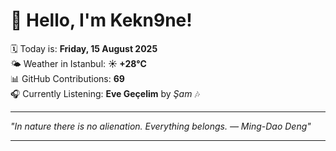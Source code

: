 # 👋 Hello, I'm Kekn9ne!

🗓️ Today is: **Friday, 15 August 2025**  
🌤️ Weather in Istanbul: **☀️   +28°C**  
📊 GitHub Contributions: **69**  
🎧 Currently Listening: **Eve Geçelim** by *Şam* 🎶

---

_"In nature there is no alienation. Everything belongs. — *Ming-Dao Deng*"_

---
